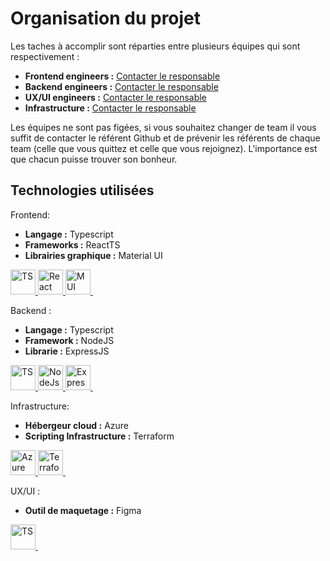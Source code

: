 # Organisation du projet

Les taches à accomplir sont réparties entre plusieurs équipes qui sont respectivement :

- **Frontend engineers :** <a href="">Contacter le responsable</a>
- **Backend engineers :** <a href="">Contacter le responsable</a>
- **UX/UI engineers :** <a href="">Contacter le responsable</a>
- **Infrastructure :** <a href="">Contacter le responsable</a>

Les équipes ne sont pas figées, si vous souhaitez changer de team il vous suffit de contacter le référent Github et de
prévenir les référents de chaque team (celle que vous quittez et celle que vous rejoignez). L'importance est que chacun
puisse trouver son bonheur.

## Technologies utilisées

Frontend:
- **Langage :** Typescript
- **Frameworks :** ReactTS
- **Librairies graphique :** Material UI

<div style="display:flex;flex-direction:row;">
    <a href="https://www.typescriptlang.org/">
      <img src="https://humancoders-formations.s3.amazonaws.com/uploads/course/logo/230/formation-typescript.png" title="TS" alt="TS" height="40"/>&nbsp;
    </a>
    <a href="https://fr.reactjs.org/">
      <img src="https://upload.wikimedia.org/wikipedia/commons/thumb/a/a7/React-icon.svg/1200px-React-icon.svg.png" title="React" alt="React" height="40"/>&nbsp;
    </a>
    <a href="https://mui.com/material-ui/getting-started/overview/">
      <img src="https://mui.com/static/logo.png" title="MUI" alt="MUI" width="40" height="40"/>&nbsp;
    </a>
</div>

Backend :
- **Langage :** Typescript
- **Framework :** NodeJS
- **Librarie :** ExpressJS

<div style="display:flex;flex-direction:row;">
    <a href="https://www.typescriptlang.org/">
      <img src="https://humancoders-formations.s3.amazonaws.com/uploads/course/logo/230/formation-typescript.png" title="TS" alt="TS" height="40"/>&nbsp;
    </a>
    <a href="https://nodejs.org/en/">
      <img src="https://upload.wikimedia.org/wikipedia/commons/thumb/d/d9/Node.js_logo.svg/1200px-Node.js_logo.svg.png" title="NodeJs" alt="NodeJs" height="40"/>&nbsp;
    </a>
    <a href="https://expressjs.com/fr/">
      <img src="https://upload.wikimedia.org/wikipedia/commons/6/64/Expressjs.png" title="ExpressJs" alt="ExpressJs" height="40"/>&nbsp;
    </a>
</div>

Infrastructure:
- **Hébergeur cloud :** Azure
- **Scripting Infrastructure :** Terraform

<div style="display:flex;flex-direction:row;">
    <a href="https://azure.microsoft.com/fr-fr/">
      <img src="https://www.soat.fr/assets/images/formation/Azure.png" title="Azure" alt="Azure" height="40"/>&nbsp;
    </a>
    <a href="https://www.terraform.io/">
      <img src="https://humancoders-formations.s3.amazonaws.com/uploads/course/logo/541/formation-terraform.png" title="Terraform" alt="Terraform" height="40"/>&nbsp;
    </a>
</div>

UX/UI :
- **Outil de maquetage :** Figma

<div style="display:flex;flex-direction:row;">
    <a href="https://www.figma.com/">
      <img src="https://upload.wikimedia.org/wikipedia/commons/3/33/Figma-logo.svg" title="TS" alt="TS" height="40"/>&nbsp;
    </a>
</div>